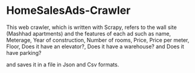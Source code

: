 # HomeSalesAds-Crawler

This web crawler, which is written with Scrapy, refers to the wall site (Mashhad apartments) and the features of each ad such as
name,
Meterage,
Year of construction,
Number of rooms,
Price,
Price per meter,
Floor,
Does it have an elevator?,
Does it have a warehouse?
and
Does it have parking?

and saves it in a file in Json and Csv formats.
